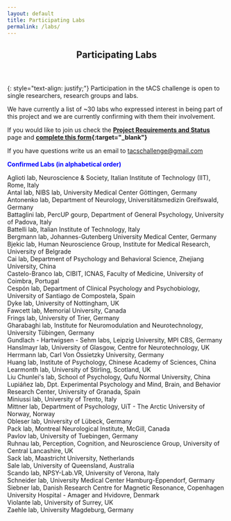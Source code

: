 ```yaml
---
layout: default
title: Participating Labs
permalink: /labs/
---
```

<header>
<h2>Participating Labs</h2>
</header>

{: style="text-align: justify;"}
Participation in the tACS challenge is open to single researchers, research groups and labs. 

We have currently a list of ~30 labs who expressed interest in being part of this project and we are currently confirming with them their involvement.

If you would like to join us check the **[Project Requirements and Status](/proj_status/)** page and **[complete this form](https://docs.google.com/forms/d/e/1FAIpQLSfl09vX_z2ynfikETqInRdvYvAekUlJTSuJbqJ1qwbkD73Vpg/viewform?usp=sharing){:target="_blank"}**

If you have questions write us an email to [tacschallenge@gmail.com](mailto:tacschallenge@gmail.com)


<span style="color:blue"><b>Confirmed Labs (in alphabetical order)</b></span><br>

Aglioti lab, Neuroscience & Society, Italian Institute of Technology (IIT), Rome, Italy<br>
Antal lab, NIBS lab, University Medical Center Göttingen, Germany<br>
Antonenko lab, Department of Neurology, Universitätsmedizin Greifswald, Germany<br> 
Battaglini lab, PercUP gourp, Department of General Psychology, University of Padova, Italy<br> 
Battelli lab, Italian Institute of Technology, Italy<br>
Bergmann lab, Johannes-Gutenberg University Medical Center, Germany<br>
Bjekic lab, Human Neuroscience Group, Institute for Medical Research, University of Belgrade<br>
Cai lab, Department of Psychology and Behavioral Science, Zhejiang University, China<br>
Castelo-Branco lab, CIBIT, ICNAS, Faculty of Medicine, University of Coimbra, Portugal<br>
Cespón lab, Department of Clinical Psychology and Psychobiology, University of Santiago de Compostela, Spain<br>
Dyke lab, University of Nottingham, UK<br>
Fawcett lab, Memorial University, Canada<br>
Frings lab, University of Trier, Germany<br>
Gharabaghi lab, Institute for Neuromodulation and Neurotechnology, University Tübingen, Germany<br>
Gundlach - Hartwigsen - Sehm labs, Leipzig University, MPI CBS, Germany<br>
Hanslmayr lab, University of Glasgow, Centre for Neurotechnology, UK<br>
Herrmann lab, Carl Von Ossietzky University, Germany<br>
Huang lab, Institute of Psychology, Chinese Academy of Sciences, China<br>
Learmonth lab, University of Stirling, Scotland, UK<br>
Liu Chunlei's lab, School of Psychology, Qufu Normal University, China<br>
Lupiáñez lab, Dpt. Experimental Psychology and Mind, Brain, and Behavior Research Center, University of Granada, Spain<br>
Miniussi lab, University of Trento, Italy<br>
Mittner lab, Department of Psychology, UiT - The Arctic University of Norway, Norway<br>
Obleser lab, University of Lübeck, Germany<br>
Pack lab, Montreal Neurological Institute, McGill, Canada<br>
Pavlov lab, University of Tuebingen, Germany<br>
Ruhnau lab, Perception, Cognition, and Neuroscience Group, University of Central Lancashire, UK<br>
Sack lab, Maastricht University, Netherlands<br>
Sale lab, University of Queensland, Australia<br>
Scando lab, NPSY-Lab.VR, University of Verona, Italy<br>
Schneider lab, University Medical Center Hamburg-Eppendorf, Germany<br>
Siebner lab, Danish Research Centre for Magnetic Resonance, Copenhagen University Hospital - Amager and Hvidovre, Denmark<br>
Violante lab, University of Surrey, UK<br>
Zaehle lab, University Magdeburg, Germany<br>



 